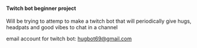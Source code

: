 #### Twitch bot beginner project

Will be trying to attemp to make a twitch bot that will periodically give hugs, headpats and good vibes to chat in a channel

email account for twitch bot: hugbot69@gmail.com
